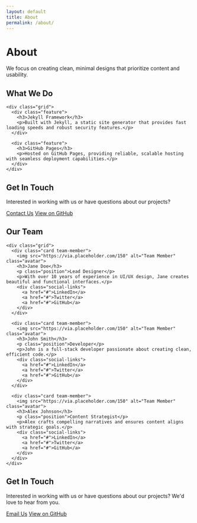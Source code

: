 ```yaml
---
layout: default
title: About
permalink: /about/
---
```


<div class="about-section">
  <h1>About</h1>
  
  <p class="lead">We focus on creating clean, minimal designs that prioritize content and usability.</p>

  <div class="card">
    <h2>What We Do</h2>
    
    <div class="grid">
      <div class="feature">
        <h3>Jekyll Framework</h3>
        <p>Built with Jekyll, a static site generator that provides fast loading speeds and robust security features.</p>
      </div>
      
      <div class="feature">
        <h3>GitHub Pages</h3>
        <p>Hosted on GitHub Pages, providing reliable, scalable hosting with seamless deployment capabilities.</p>
      </div>
    </div>
  </div>
  
  <div class="cta-section">
    <h2>Get In Touch</h2>
    <p>Interested in working with us or have questions about our projects?</p>
    <div class="button-group">
      <a href="mailto:{{ site.email }}" class="button">Contact Us</a>
      <a href="https://github.com/{{ site.github_username }}/{{ site.baseurl | split: '/' | last }}" class="button secondary">View on GitHub</a>
    </div>
  </div>
</div>
  
  <div class="team-section">
    <h2>Our Team</h2>
    
    <div class="grid">
      <div class="card team-member">
        <img src="https://via.placeholder.com/150" alt="Team Member" class="avatar">
        <h3>Jane Doe</h3>
        <p class="position">Lead Designer</p>
        <p>With over 10 years of experience in UI/UX design, Jane creates beautiful and functional interfaces.</p>
        <div class="social-links">
          <a href="#">LinkedIn</a>
          <a href="#">Twitter</a>
          <a href="#">GitHub</a>
        </div>
      </div>
      
      <div class="card team-member">
        <img src="https://via.placeholder.com/150" alt="Team Member" class="avatar">
        <h3>John Smith</h3>
        <p class="position">Developer</p>
        <p>John is a full-stack developer passionate about creating clean, efficient code.</p>
        <div class="social-links">
          <a href="#">LinkedIn</a>
          <a href="#">Twitter</a>
          <a href="#">GitHub</a>
        </div>
      </div>
      
      <div class="card team-member">
        <img src="https://via.placeholder.com/150" alt="Team Member" class="avatar">
        <h3>Alex Johnson</h3>
        <p class="position">Content Strategist</p>
        <p>Alex crafts compelling narratives and ensures content aligns with strategic goals.</p>
        <div class="social-links">
          <a href="#">LinkedIn</a>
          <a href="#">Twitter</a>
          <a href="#">GitHub</a>
        </div>
      </div>
    </div>
  </div>
  
  <div class="cta-section">
    <h2>Get In Touch</h2>
    <p>Interested in working with us or have questions about our projects? We'd love to hear from you.</p>
    <div class="button-group">
      <a href="mailto:{{ site.email }}" class="button">Email Us</a>
      <a href="https://github.com/{{ site.github_username }}/{{ site.baseurl | split: '/' | last }}" class="button secondary">View on GitHub</a>
    </div>
  </div>
</div>
